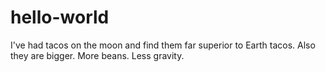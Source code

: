 # hello-world

I've had tacos on the moon and find them far superior to Earth tacos.
Also they are bigger. More beans. Less gravity.
